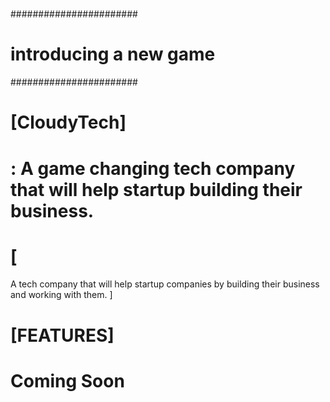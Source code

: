 

#
#
#######################
# introducing a new game
#######################

#
# [CloudyTech]
# <type>: A game changing tech company that will help startup building their business.
#
# [
A tech company that will help startup companies by building their business and working with them. ]
# 
# [FEATURES]
# Coming Soon
# 
# 
#
#
#
#

